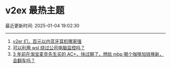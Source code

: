 # v2ex 最热主题

最近更新时间: 2025-01-04 19:02:30

--- 
1. [v2er 们，百元以内蓝牙耳机哪家强](https://www.v2ex.com/t/1102436) 
2. [可以利用 wsl 绕过公司电脑监控吗？](https://www.v2ex.com/t/1102438) 
3. [3 年前在淘宝麦克先生买的 AC+，快过期了，想给 mbp 喝个咖啡加钱换新，会翻车吗？](https://www.v2ex.com/t/1102477) 
